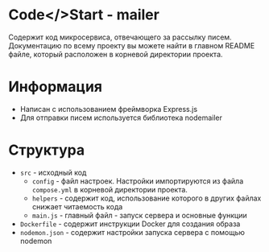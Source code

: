 # Code</>Start - mailer

Содержит код микросервиса, отвечающего за рассылку писем. Документацию по всему проекту вы можете найти в главном README файле, который расположен в корневой директории проекта.

# Информация

-   Написан с использованием фреймворка Express.js
-   Для отправки писем используется библиотека nodemailer

# Структура

-   `src` - исходный код
    -   `config` - файл настроек. Настройки импортируются из файла `compose.yml` в корневой директории проекта.
    -   `helpers` - содержит код, использование которого в других файлах снижает читаемость кода
    -   `main.js` - главный файл - запуск сервера и основные функции
-   `Dockerfile` - содержит инструкции Docker для создания образа
-   `nodemon.json` - содержит настройки запуска сервера с помощью nodemon
